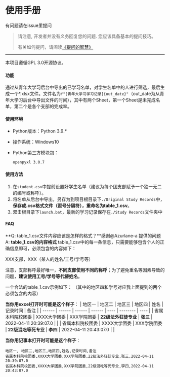 # 使用手册

有问题请在issue里提问

> 请注意, 开发者并没有义务回复您的问题. 您应该具备基本的提问技巧。
>
> 有关如何提问，请阅读[《提问的智慧》](https://github.com/ryanhanwu/How-To-Ask-Questions-The-Smart-Way/blob/main/README-zh_CN.md)
>

---

本项目遵循GPL 3.0开源协议。

#### 功能

通过从青年大学习后台中导出的已学习名单，对学生名单中的人进行筛选，最后生成一个*.xlsx文件。文件名为`f"[青年大学习学习记录]{out_date}"`（out_date为从青年大学习后台中导出文件的时间），其中有两个Sheet，第一个Sheet是未完成名单，第二个是各个支部的完成率。

#### 使用环境

- Python版本：Python 3.9.*

- 操作系统：Windows10

- Python第三方模块包：

  ```
  openpyxl 3.0.7
  ```

  

#### 使用方法

1. 在`student.csv`中提前设置好学生名单（建议为每个团支部赋予一个独一无二的编号或称呼）。
2. 将名单从后台中导出，另存为到项目根目录下`./Original Study Records`中，**保存成.csv格式文件（逗号分隔符），重命名为table_1.csv**。
3. 双击根目录下`launch.bat`，最新的学习记录保存在`./Study Records`文件夹中


#### FAQ
**Q: table_1.csv文件内容应该是怎样的格式？**感谢@Azurlane-a 提供的问题
A: **table_1.csv的内容格式**
table_1.csv中的每一条信息，只需要能够包含个人的正确信息即可，必须包含的内容如下：

XXX支部，XXX（某人的姓名/工号/学号等）

注意，支部称呼最好唯一，**不同支部使用不同的称呼**；为了避免重名等因素导致的问题，**建议使用工号/学号等代替姓名**。

一个合法的table_1.csv示例如下：
（其中的地区四和学号对应我上面提到的两个必须包含的内容）

**当你用excel打开时可能是这个样子**：
| 地区一 | 地区二 | 地区三 | 地区四 | 姓名 | 记录时间 | 备注 |
| ------ | ------ | ------ | ------ | ---- | -------- | ---- |
| 省属本科院校团委 | XXXX大学团委 | XXX学院团委 | **22级法外狂徒专业** | **张三** | 2022-04-11 20:39:07.0 |      |
| 省属本科院校团委 | XXXX大学团委 | XXX学院团委 | **22级混吃等死专业** | **李四** | 2022-04-11 20:43:07.0 |      |

**当你用记事本打开时可能是这个样子**：
~~~
地区一, 地区二,地区三,地区四,姓名,记录时间,备注
省属本科院校团委,XXXX大学团委,XXX学院团委,22级法外狂徒专业,张三,2022-04-11 20:39:07.0
省属本科院校团委,XXXX大学团委,XXX学院团委,22级混吃等死专业,李四,2022-04-11 20:43:07.0
~~~

